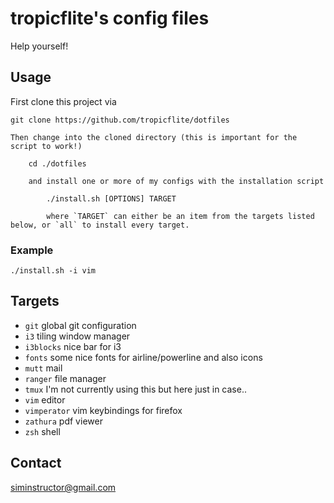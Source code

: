 tropicflite's config files
===========================

Help yourself!

## Usage

First clone this project via

    git clone https://github.com/tropicflite/dotfiles

    Then change into the cloned directory (this is important for the script to work!)

        cd ./dotfiles

        and install one or more of my configs with the installation script

            ./install.sh [OPTIONS] TARGET

            where `TARGET` can either be an item from the targets listed below, or `all` to install every target.

### Example

    ./install.sh -i vim


## Targets

* `git` global git configuration
* `i3` tiling window manager
* `i3blocks` nice bar for i3
* `fonts` some nice fonts for airline/powerline and also icons
* `mutt` mail
* `ranger` file manager
* `tmux` I'm not currently using this but here just in case..
* `vim` editor
* `vimperator` vim keybindings for firefox
* `zathura` pdf viewer
* `zsh` shell

## Contact

siminstructor@gmail.com
